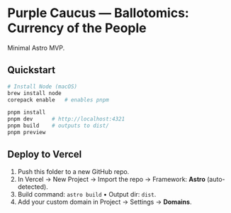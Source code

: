 # Purple Caucus — Ballotomics: Currency of the People

Minimal Astro MVP.

## Quickstart
```bash
# Install Node (macOS)
brew install node
corepack enable   # enables pnpm

pnpm install
pnpm dev      # http://localhost:4321
pnpm build    # outputs to dist/
pnpm preview
```

## Deploy to Vercel
1) Push this folder to a new GitHub repo.
2) In Vercel → New Project → Import the repo → Framework: **Astro** (auto-detected).
3) Build command: `astro build` • Output dir: `dist`.
4) Add your custom domain in Project → Settings → **Domains**. 

